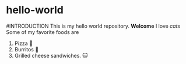 # hello-world
#INTRODUCTION
This is my hello world repository.
**Welcome**
I love *cats* 
Some of my favorite foods are 
1. Pizza 🍕
2. Burritos 🌯
3. Grilled cheese sandwiches.
:cat:
